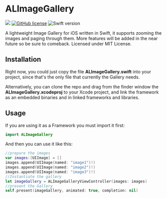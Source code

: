 # ALImageGallery

![](https://travis-ci.org/aldoram5/ALImageGallery.svg?branch=master) 
[![GitHub license](https://img.shields.io/github/license/aldoram5/ALImageGallery.svg)](https://github.com/aldoram5/ALImageGallery/blob/master/LICENSE)
![Swift version](https://img.shields.io/badge/swift-4-blue.svg)

A lightweight Image Gallery for iOS written in Swift, it supports zooming the images and paging through them. 
More features will be added in the near future so be sure to comeback.
Licensed under MIT License.


## Installation 

Right now, you could just copy the file **ALImageGallery.swift** into your project, since that's the only file that currently the Gallery needs.

Alternatively, you can clone the repo and drag from the finder window the **ALImageGallery.xcodeproj** to your Xcode project, and link the framework as an embedded binaries and in linked frameworks and libraries.

## Usage

If you are using it as a Framework you must import it first:

```swift
import ALImageGallery
```
And then you can use it like this:

```swift
//prepare the images
var images:[UIImage] = []
images.append(UIImage(named: "image1")!)
images.append(UIImage(named: "image2")!)
images.append(UIImage(named: "image3")!)
//Instantiate the gallery
let imageGallery = ALImageGalleryViewController(images: images)
//present the Gallery
self.present(imageGallery, animated: true, completion: nil)
```


